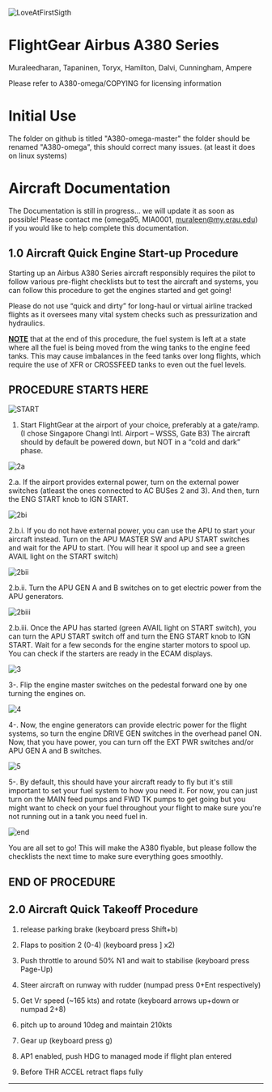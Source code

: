 ![LoveAtFirstSigth](https://raw.githubusercontent.com/FGMEMBERS/A380-omega/master/documentation-images/Loveatfirstsigth.png)

FlightGear Airbus A380 Series
=============================

Muraleedharan, Tapaninen, Toryx, Hamilton, Dalvi, Cunningham, Ampere

Please refer to A380-omega/COPYING for licensing information

Initial Use
======================
The folder on github is titled "A380-omega-master" the folder should be renamed "A380-omega", this should correct many issues.
(at least it does on linux systems)

Aircraft Documentation
======================

The Documentation is still in progress... we will update it as soon as possible! Please contact me (omega95, MIA0001, muraleen@my.erau.edu) if you would like to help complete this documentation.

1.0 Aircraft Quick Engine Start-up Procedure
--------------------------------------------

Starting up an Airbus A380 Series aircraft responsibly requires the pilot to follow various pre-flight checklists but to test the aircraft and systems, you can follow this procedure to get the engines started and get going!

Please do not use “quick and dirty” for long-haul or virtual airline tracked flights as it oversees many vital system checks such as pressurization and hydraulics.

<b><u>NOTE</u></b> that at the end of this procedure, the fuel system is left at a state where all the fuel is being moved from the wing tanks to the engine feed tanks. This may cause imbalances in the feed tanks over long flights, which require the use of XFR or CROSSFEED tanks to even out the fuel levels.

PROCEDURE STARTS HERE
---------------------

![START](https://raw.githubusercontent.com/FGMEMBERS/A380-omega/master/documentation-images/ProccedureStarts.png)

1. Start FlightGear at the airport of your choice, preferably at a gate/ramp. (I chose Singapore Changi Intl. Airport – WSSS, Gate B3) The aircraft should by default be powered down, but NOT in a “cold and dark” phase.

![2a](https://raw.githubusercontent.com/FGMEMBERS/A380-omega/master/documentation-images/buttons2a.png)

2.a.  If the airport provides external power, turn on the external power switches (atleast the ones connected to AC BUSes 2 and 3). And then, turn the ENG START knob to IGN START.

![2bi](https://raw.githubusercontent.com/FGMEMBERS/A380-omega/master/documentation-images/buttons2bi.png)

2.b.i.	If you do not have external power, you can use the APU to start your aircraft instead. Turn on the APU MASTER SW and APU START switches and wait for the APU to start. (You will hear it spool up and see a green AVAIL light on the START switch)

![2bii](https://raw.githubusercontent.com/FGMEMBERS/A380-omega/master/documentation-images/buttons2bii.png)

2.b.ii.	Turn the APU GEN A and B switches on to get electric power from the APU generators.

![2biii](https://raw.githubusercontent.com/FGMEMBERS/A380-omega/master/documentation-images/buttons2biii.png)

2.b.iii.  Once the APU has started (green AVAIL light on START switch), you can turn the APU START switch off and turn the ENG START knob to IGN START. Wait for a few seconds for the engine starter motors to spool up. You can check if the starters are ready in the ECAM displays.

![3](https://raw.githubusercontent.com/FGMEMBERS/A380-omega/master/documentation-images/buttons3.png)

3-.  Flip the engine master switches on the pedestal forward one by one turning the engines on.

![4](https://raw.githubusercontent.com/FGMEMBERS/A380-omega/master/documentation-images/buttons4.png)

4-.  Now, the engine generators can provide electric power for the flight systems, so turn the engine DRIVE GEN switches in the overhead panel ON. Now, that you have power, you can turn off the EXT PWR switches and/or APU GEN A and B switches.

![5](https://raw.githubusercontent.com/FGMEMBERS/A380-omega/master/documentation-images/buttons5.png)

5-.  By default, this should have your aircraft ready to fly but it's still important to set your fuel system to how you need it. For now, you can just turn on the MAIN feed pumps and FWD TK pumps to get going but you might want to check on your fuel throughout your flight to make sure you're not running out in a tank you need fuel in.

![end](https://raw.githubusercontent.com/FGMEMBERS/A380-omega/master/documentation-images/ProccedureEnds.png)

You are all set to go! This will make the A380 flyable, but please follow the checklists the next time to make sure everything goes smoothly.

END OF PROCEDURE
----------------

2.0 Aircraft Quick Takeoff Procedure
-------------------------------------
1.    release parking brake (keyboard press Shift+b)

2.    Flaps to position 2 (0-4) (keyboard press ] x2)

3.    Push throttle to around 50% N1 and wait to stabilise (keyboard press Page-Up)

4.    Steer aircraft on runway with rudder (numpad press 0+Ent respectively)

5.    Get Vr speed (~165 kts) and rotate (keyboard arrows up+down or numpad 2+8)

6.    pitch up to around 10deg and maintain 210kts

7.    Gear up (keyboard press g)

8.    AP1 enabled, push HDG to managed mode if flight plan entered
    
9.    Before THR ACCEL retract flaps fully
-------------------------------------------



